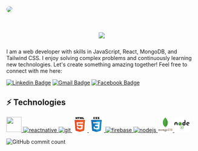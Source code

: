 
<div >
  <img style="border-radius: 15px;" width="full" height="300" src="https://i.postimg.cc/J07K9SS0/Black-and-Red-Simple-Tips-How-To-Be-A-Programmer-Youtube-Thumbnail-2.png"/>
<h1 align="center">
    <img src="https://readme-typing-svg.herokuapp.com/?font=Righteous&size=35&center=true&vCenter=true&width=500&height=70&duration=4000&lines=Hi+There!+👋;+I'm+Md+Ibrahim+Khan+Adib!;" />
</h1>

</div>

I am a web developer with skills in JavaScript, React, MongoDB, and Tailwind CSS. I enjoy solving complex problems and continuously learning new technologies. Let's create something amazing together! Feel free to connect with me here:

[![Linkedin Badge](https://img.shields.io/badge/-adibkhan101-blue?style=flat-square&logo=Linkedin&logoColor=white&link=https://www.linkedin.com/in/adibkhan101/)](https://www.linkedin.com/in/adibkhan101/)
[![Gmail Badge](https://img.shields.io/badge/-work.adibkhan@gmail.com-c14438?style=flat-square&logo=Gmail&logoColor=white&link=mailto:work.adibkhan@gmail.com)](mailto:work.adibkhan@gmail.com)
[![Facebook Badge](https://img.shields.io/badge/-Adibkhan-blue?style=flat-square&logo=Facebook&logoColor=white&link=https://https://www.facebook.com/adib.khan.619/)](https://https://www.facebook.com/adib.khan.619/)

## ⚡ Technologies
<!--
![JavaScript](https://img.shields.io/badge/-JavaScript-black?style=flat-square&logo=javascript)
![Nodejs](https://img.shields.io/badge/-Nodejs-black?style=flat-square&logo=Node.js)
![React](https://img.shields.io/badge/-React-black?style=flat-square&logo=react)
![HTML5](https://img.shields.io/badge/-HTML5-E34F26?style=flat-square&logo=html5&logoColor=white)
![CSS3](https://img.shields.io/badge/-CSS3-1572B6?style=flat-square&logo=css3)
![MongoDB](https://img.shields.io/badge/-MongoDB-black?style=flat-square&logo=mongodb)
![Git](https://img.shields.io/badge/-Git-black?style=flat-square&logo=git)
![GitHub](https://img.shields.io/badge/-GitHub-181717?style=flat-square&logo=github)
-->
<div align="center">
  <p align="left"> 
  <a href="https://https://www.w3.org/javascript/" target="_blank"> <img src="https://www.svgrepo.com/show/303206/javascript-logo.svg" width="40" height="40"/> </a> 
  <a href="https://reactnative.dev/" target="_blank"> <img src="https://reactnative.dev/img/header_logo.svg" alt="reactnative" width="40" height="40"/> </a> 
  <a href="https://git-scm.com/" target="_blank"> <img src="https://www.vectorlogo.zone/logos/git-scm/git-scm-icon.svg" alt="git" width="40" height="40"/> </a> 
  <a href="https://www.w3.org/html/" target="_blank"> <img src="https://raw.githubusercontent.com/devicons/devicon/master/icons/html5/html5-original-wordmark.svg" alt="html5" width="40" height="40"/> </a> 
  <a href="https://www.w3.org/css3/" target="_blank"> <img src="https://raw.githubusercontent.com/devicons/devicon/master/icons/css3/css3-original-wordmark.svg" alt="html5" width="40" height="40"/> </a> 
  <a href="https://firebase.google.com/" target="_blank"> <img src="https://www.vectorlogo.zone/logos/firebase/firebase-icon.svg" alt="firebase" width="40" height="40"/> </a> 
  <a href="https://nodejs.org" target="_blank"> <img src="https://scontent.fdac24-5.fna.fbcdn.net/v/t39.30808-6/299463877_560030875914611_8025210373789510385_n.jpg?_nc_cat=102&ccb=1-7&_nc_sid=6ee11a&_nc_eui2=AeHmo6XRrneF-bxbsGDrknDoXyjiulHN1tJfKOK6Uc3W0nZeQo2cySuGzzxsJ1FasPPyU9y6soc1WjL7VUwmtqaI&_nc_ohc=qPVKuvV8bxAQ7kNvgGHHsnI&_nc_ht=scontent.fdac24-5.fna&oh=00_AYCTh-36aD1ILv79QqW9h7FG0QUNDkN9jj9WBS27gvwWqw&oe=6689AB37" alt="nodejs" width="40" height="40"/> </a> 
  <a href="https://www.mongodb.com/" target="_blank"> <img src="https://raw.githubusercontent.com/devicons/devicon/master/icons/mongodb/mongodb-original-wordmark.svg" alt="mongodb" width="40" height="40"/> </a> 
  <a href="https://nodejs.org" target="_blank"> <img src="https://raw.githubusercontent.com/devicons/devicon/master/icons/nodejs/nodejs-original-wordmark.svg" alt="nodejs" width="40" height="40"/> </a> 
 </p>
</div>


![GitHub commit count](https://img.shields.io/github/commit-activity/m/AdibKhan619/AdibKhan619) <!-- commit-count -->



<!--
**Adibkhan619/AdibKhan619** is a ✨ _special_ ✨ repository because its `README.md` (this file) appears on your GitHub profile.
![Github Stats](https://github-readme-stats.vercel.app/api?username=aemmadi&count_private=true&show_icons=true&include_all_commits=true)
Here are some ideas to get you started:

- 🔭 I’m currently working on ...
- 🌱 I’m currently learning ...
- 👯 I’m looking to collaborate on ...
- 🤔 I’m looking for help with ...
- 💬 Ask me about ...
- 📫 How to reach me: ...
- 😄 Pronouns: ...
- ⚡ Fun fact: ...
-->
